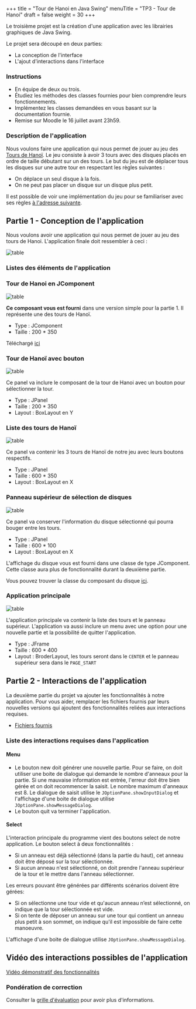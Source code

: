 +++
title = "Tour de Hanoi en Java Swing"
menuTitle = "TP3 - Tour de Hanoi"
draft = false
weight = 30
+++

Le troisième projet est la création d'une application avec les librairies graphiques de Java Swing.

Le projet sera découpé en deux parties:

* La conception de l'interface
* L'ajout d'interactions dans l'interface

### Instructions

* En équipe de deux ou trois.
* Étudiez les méthodes des classes fournies pour bien comprendre leurs fonctionnements.
* Implémentez les classes demandées en vous basant sur la documentation fournie.
* Remise sur Moodle le 16 juillet avant 23h59.

### Description de l'application

Nous voulons faire une application qui nous permet de jouer au jeu des [Tours de Hanoï](https://fr.wikipedia.org/wiki/Tours_de_Hano%C3%AF). Le jeu consiste à avoir 3 tours avec des disques placés en ordre de taille débutant sur un des tours. Le but du jeu est de déplacer tous les disques sur une autre tour en respectant les règles suivantes :

* On déplace un seul disque à la fois.
* On ne peut pas placer un disque sur un disque plus petit.

Il est possible de voir une implémentation du jeu pour se familiariser avec ses règles [à l'adresse suivante](https://www.mathsisfun.com/games/towerofhanoi.html).

## Partie 1 - Conception de l'application

Nous voulons avoir une application qui nous permet de jouer au jeu des tours de Hanoi. L'application finale doit ressembler à ceci :

![table](/inf111/images/TP3/hanoiSwing.png)

### Listes des éléments de l'application

### Tour de Hanoi en JComponent

![table](/inf111/images/TP3/HanoiTowerComponent.png)

**Ce composant vous est fourni** dans une version simple pour la partie 1.
Il représente une des tours de Hanoï.

* Type : JComponent
* Taille : 200 * 350

Téléchargé [ici](/TP3/HanoiTowerComponent.java)

### Tour de Hanoï avec bouton

![table](/inf111/images/TP3/HanoiTowerPanel.png)

Ce panel va inclure le composant de la tour de Hanoi avec un bouton pour sélectionner la tour.

* Type : JPanel
* Taille : 200 * 350
* Layout : BoxLayout en Y

### Liste des tours de Hanoï

![table](/inf111/images/TP3/HanoiTowerListPanel.png)

Ce panel va contenir les 3 tours de Hanoï de notre jeu avec leurs boutons respectifs.

* Type : JPanel
* Taille : 600 * 350
* Layout : BoxLayout en X

### Panneau supérieur de sélection de disques

![table](/inf111/images/TP3/HanoiTopPanel.png)

Ce panel va conserver l'information du disque sélectionné qui pourra bouger entre les tours.

* Type : JPanel
* Taille : 600 * 100
* Layout : BoxLayout en X

L'affichage du disque vous est fourni dans une classe de type JComponent. Cette classe aura plus de fonctionnalité durant la deuxième partie.

Vous pouvez trouver la classe du composant du disque [ici](/TP3/HanoiRingStub.java).

### Application principale

![table](/inf111/images/TP3/hanoiSwing.png)

L'application principale va contenir la liste des tours et le panneau supérieur. L'application va aussi inclure un menu avec une option pour une nouvelle partie et la possibilité de quitter l'application.

* Type : JFrame
* Taille : 600 * 400
* Layout : BroderLayout, les tours seront dans le `CENTER` et le panneau supérieur sera dans le `PAGE_START`

## Partie 2 - Interactions de l'application

La deuxième partie du projet va ajouter les fonctionnalités à notre application.
Pour vous aider, remplacer les fichiers fournis par leurs nouvelles versions qui ajoutent des fonctionnalités reliées aux interactions requises.

* [Fichiers fournis](/TP3/FichiersV2.zip)

### Liste des interactions requises dans l'application

#### Menu

* Le bouton new doit générer une nouvelle partie. Pour se faire, on doit utiliser une boite de dialogue qui demande le nombre d'anneaux pour la partie. Si une mauvaise information est entrée, l'erreur doit être bien gérée et on doit recommencer la saisit. Le nombre maximum d'anneaux est 8. Le dialogue de saisit utilise le `JOptionPane.showInputDialog` et l'affichage d'une boite de dialogue utilise `JOptionPane.showMessageDialog`.
* Le bouton quit va terminer l'application.

#### Select

L'interaction principale du programme vient des boutons select de notre application. Le bouton select à deux fonctionnalités :

* Si un anneau est déjà sélectionné (dans la partie du haut), cet anneau doit être déposé sur la tour sélectionnée.
* Si aucun anneau n'est sélectionné, on doit prendre l'anneau supérieur de la tour et le mettre dans l'anneau sélectionner.

Les erreurs pouvant être générées par différents scénarios doivent être gérées:
* Si on sélectionne une tour vide et qu'aucun anneau n’est sélectionné, on indique que la tour sélectionnée est vide.
* Si on tente de déposer un anneau sur une tour qui contient un anneau plus petit à son sommet, on indique qu'il est impossible de faire cette manoeuvre.

L'affichage d'une boite de dialogue utilise `JOptionPane.showMessageDialog`.

## Vidéo des interactions possibles de l'application
[Vidéo démonstratif des fonctionnalités](https://www.screencast.com/t/mow0Gl5uJ)

### Pondération de correction
Consulter la [grille d'évaluation](/grilleevaluation.pdf) pour avoir plus d'informations.
